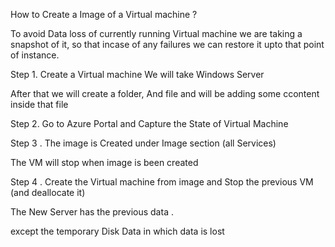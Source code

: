 How to Create a Image of a Virtual machine ?

To avoid Data loss of currently running Virtual machine we are taking a snapshot of it, so that incase of any failures we can restore it upto that point of instance.

Step 1. Create a Virtual machine
We will take Windows Server

After that we will create a folder, And file and will be adding some ccontent inside that file

Step 2. Go to Azure Portal and Capture the State of Virtual Machine

Step 3 . The image is Created under Image section (all Services)

The VM will stop when image is been created

Step 4 .  Create the Virtual machine from image and Stop the previous VM (and deallocate it)


The  New Server has the previous data .


except the temporary Disk Data in which data is lost

